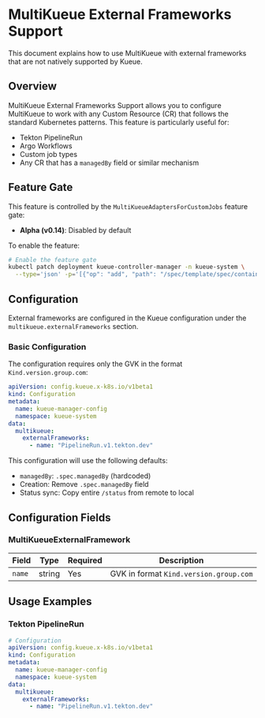 # MultiKueue External Frameworks Support

This document explains how to use MultiKueue with external frameworks that are not natively supported by Kueue.

## Overview

MultiKueue External Frameworks Support allows you to configure MultiKueue to work with any Custom Resource (CR) that follows the standard Kubernetes patterns. This feature is particularly useful for:

- Tekton PipelineRun
- Argo Workflows
- Custom job types
- Any CR that has a `managedBy` field or similar mechanism

## Feature Gate

This feature is controlled by the `MultiKueueAdaptersForCustomJobs` feature gate:

- **Alpha (v0.14)**: Disabled by default

To enable the feature:

```bash
# Enable the feature gate
kubectl patch deployment kueue-controller-manager -n kueue-system \
  --type='json' -p='[{"op": "add", "path": "/spec/template/spec/containers/0/args/-", "value": "--feature-gates=MultiKueueAdaptersForCustomJobs=true"}]'
```

## Configuration

External frameworks are configured in the Kueue configuration under the `multikueue.externalFrameworks` section.

### Basic Configuration

The configuration requires only the GVK in the format `Kind.version.group.com`:

```yaml
apiVersion: config.kueue.x-k8s.io/v1beta1
kind: Configuration
metadata:
  name: kueue-manager-config
  namespace: kueue-system
data:
  multikueue:
    externalFrameworks:
      - name: "PipelineRun.v1.tekton.dev"
```

This configuration will use the following defaults:
- `managedBy`: `.spec.managedBy` (hardcoded)
- Creation: Remove `.spec.managedBy` field
- Status sync: Copy entire `/status` from remote to local

## Configuration Fields

### MultiKueueExternalFramework

| Field | Type | Required | Description |
|-------|------|----------|-------------|
| `name` | string | Yes | GVK in format `Kind.version.group.com` |

## Usage Examples

### Tekton PipelineRun

```yaml
# Configuration
apiVersion: config.kueue.x-k8s.io/v1beta1
kind: Configuration
metadata:
  name: kueue-manager-config
  namespace: kueue-system
data:
  multikueue:
    externalFrameworks:
      - name: "PipelineRun.v1.tekton.dev"
```
